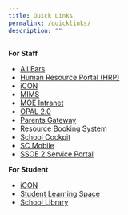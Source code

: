 ```yaml
---
title: Quick Links
permalink: /quicklinks/
description: ""
---
```

**For Staff**

*   [All Ears](https://forms.moe.edu.sg/)
*   [Human Resource Portal (HRP)](https://www.hrp.gov.sg/hrp/#/)
*   [iCON](https://workspace.google.com/dashboard)
*   [MIMS](http://portal.mims.moe.gov.sg/)
*   [MOE Intranet](http://intranet.moe.gov.sg/)
*   [OPAL 2.0](https://idm.opal2.moe.edu.sg/k)
*   [Parents Gateway](https://pg.moe.edu.sg/)
*   [Resource Booking System](https://rbs.avero-tech.com/)
*   [School Cockpit](https://schoolcockpit.moe.gov.sg/)
*   [SC Mobile](https://scmobile.moe.edu.sg/login)
*   [SSOE 2 Service Portal](https://ssoe2.moe.edu.sg/sp)

**For Student**
*   [iCON](https://workspace.google.com/dashboard)
*   [Student Learning Space](https://vle.learning.moe.edu.sg/)
*   [School Library](https://schoolibrary.moe.edu.sg/kentridgesec)